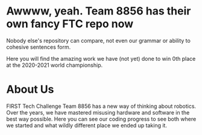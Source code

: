 # Awwww, yeah. Team 8856 has their own fancy FTC repo now
Nobody else's repository can compare, not even our grammar or ability to cohesive sentences form.

Here you will find the amazing work we have (not yet) done to win 0th place at the 2020-2021 world championship.

# About Us
FIRST Tech Challenge Team 8856 has a new way of thinking about robotics. Over the years, we have mastered misusing hardware and software in the best way possible. Here you can see our coding progress to see both where we started and what wildly different place we ended up taking it.
